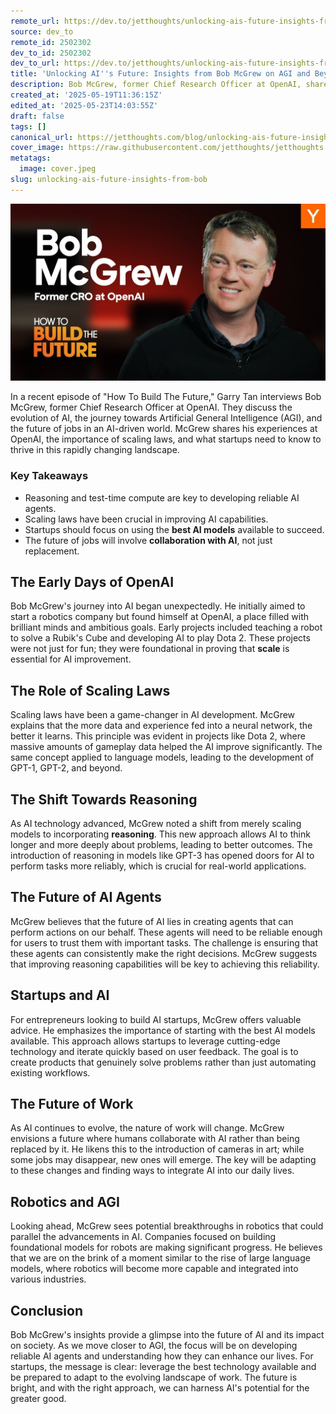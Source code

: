 ```yaml
---
remote_url: https://dev.to/jetthoughts/unlocking-ais-future-insights-from-bob-mcgrew-on-agi-and-beyond-526h
source: dev_to
remote_id: 2502302
dev_to_id: 2502302
dev_to_url: https://dev.to/jetthoughts/unlocking-ais-future-insights-from-bob-mcgrew-on-agi-and-beyond-526h
title: 'Unlocking AI''s Future: Insights from Bob McGrew on AGI and Beyond'
description: Bob McGrew, former Chief Research Officer at OpenAI, shares insights on AI's evolution, the importance of scaling laws, and the future of jobs in an AI-driven world. Discover how reasoning and advanced AI agents will shape our future.
created_at: '2025-05-19T11:36:15Z'
edited_at: '2025-05-23T14:03:55Z'
draft: false
tags: []
canonical_url: https://jetthoughts.com/blog/unlocking-ais-future-insights-from-bob/
cover_image: https://raw.githubusercontent.com/jetthoughts/jetthoughts.github.io/master/content/blog/unlocking-ais-future-insights-from-bob/cover.jpeg
metatags:
  image: cover.jpeg
slug: unlocking-ais-future-insights-from-bob
---
```

[![Unlocking AI's Future: Insights from Bob McGrew on AGI and Beyond](file_0.jpg)](https://www.youtube.com/watch?v=eW7rUtYHD9U)

In a recent episode of "How To Build The Future," Garry Tan interviews Bob McGrew, former Chief Research Officer at OpenAI. They discuss the evolution of AI, the journey towards Artificial General Intelligence (AGI), and the future of jobs in an AI-driven world. McGrew shares his experiences at OpenAI, the importance of scaling laws, and what startups need to know to thrive in this rapidly changing landscape.

### Key Takeaways

*   Reasoning and test-time compute are key to developing reliable AI agents.
*   Scaling laws have been crucial in improving AI capabilities.
*   Startups should focus on using the **best AI models** available to succeed.
*   The future of jobs will involve **collaboration with AI**, not just replacement.

## The Early Days of OpenAI

Bob McGrew's journey into AI began unexpectedly. He initially aimed to start a robotics company but found himself at OpenAI, a place filled with brilliant minds and ambitious goals. Early projects included teaching a robot to solve a Rubik's Cube and developing AI to play Dota 2. These projects were not just for fun; they were foundational in proving that **scale** is essential for AI improvement.

## The Role of Scaling Laws

Scaling laws have been a game-changer in AI development. McGrew explains that the more data and experience fed into a neural network, the better it learns. This principle was evident in projects like Dota 2, where massive amounts of gameplay data helped the AI improve significantly. The same concept applied to language models, leading to the development of GPT-1, GPT-2, and beyond.

## The Shift Towards Reasoning

As AI technology advanced, McGrew noted a shift from merely scaling models to incorporating **reasoning**. This new approach allows AI to think longer and more deeply about problems, leading to better outcomes. The introduction of reasoning in models like GPT-3 has opened doors for AI to perform tasks more reliably, which is crucial for real-world applications.

## The Future of AI Agents

McGrew believes that the future of AI lies in creating agents that can perform actions on our behalf. These agents will need to be reliable enough for users to trust them with important tasks. The challenge is ensuring that these agents can consistently make the right decisions. McGrew suggests that improving reasoning capabilities will be key to achieving this reliability.

## Startups and AI

For entrepreneurs looking to build AI startups, McGrew offers valuable advice. He emphasizes the importance of starting with the best AI models available. This approach allows startups to leverage cutting-edge technology and iterate quickly based on user feedback. The goal is to create products that genuinely solve problems rather than just automating existing workflows.

## The Future of Work

As AI continues to evolve, the nature of work will change. McGrew envisions a future where humans collaborate with AI rather than being replaced by it. He likens this to the introduction of cameras in art; while some jobs may disappear, new ones will emerge. The key will be adapting to these changes and finding ways to integrate AI into our daily lives.

## Robotics and AGI

Looking ahead, McGrew sees potential breakthroughs in robotics that could parallel the advancements in AI. Companies focused on building foundational models for robots are making significant progress. He believes that we are on the brink of a moment similar to the rise of large language models, where robotics will become more capable and integrated into various industries.

## Conclusion

Bob McGrew's insights provide a glimpse into the future of AI and its impact on society. As we move closer to AGI, the focus will be on developing reliable AI agents and understanding how they can enhance our lives. For startups, the message is clear: leverage the best technology available and be prepared to adapt to the evolving landscape of work. The future is bright, and with the right approach, we can harness AI's potential for the greater good.